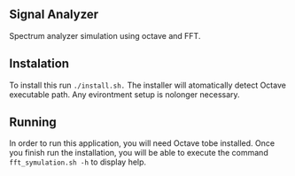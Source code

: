 ## Signal Analyzer
Spectrum analyzer simulation using octave and FFT.

## Instalation
To install this run ```./install.sh.```
The installer will atomatically detect Octave executable path. Any evirontment setup is nolonger necessary.

## Running
In order to run this application, you will need Octave tobe installed.
Once you finish run the installation, you will be able to execute the command ```fft_symulation.sh -h``` to display help.
